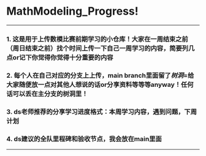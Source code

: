 # MathModeling_Progress!
---
### 1. 这是用于上传数模比赛前期学习的小仓库！大家在一周结束之前（周日结束之前）找个时间上传一下自己一周学习的内容，简要列几点or记下你觉得你觉得**十分重要的**内容
### 2. 每个人在自己对应的分支上上传，main branch里面留了*树洞*=给大家随便放一点对其他人想说的话or分享资料等等等anyway！任何话可以丢在主分支的树洞里！
### 3. ds老师推荐的分享学习进度格式：本周学习内容，遇到问题，下周计划
### 4. ds建议的全队里程碑和验收节点，我会放在main里面
---
